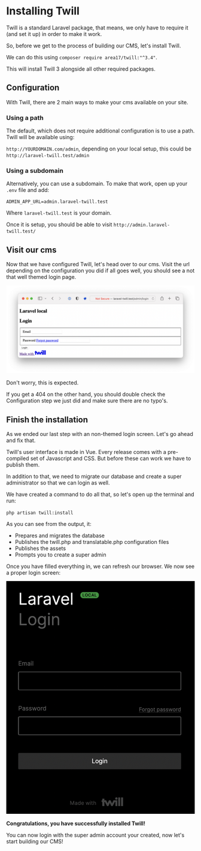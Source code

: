 # Installing Twill

Twill is a standard Laravel package, that means, we only have to require it (and set it up) in order to make it work.

So, before we get to the process of building our CMS, let's install Twill.

We can do this using `composer require area17/twill:"^3.4"`.

This will install Twill 3 alongside all other required packages.

## Configuration

With Twill, there are 2 main ways to make your cms available on your site.

### Using a path

The default, which does not require additional configuration is to use a path. Twill will be available using:

`http://YOURDOMAIN.com/admin`, depending on your local setup, this could be `http://laravel-twill.test/admin`

### Using a subdomain

Alternatively, you can use a subdomain. To make that work, open up your `.env` file and
add:

```
ADMIN_APP_URL=admin.laravel-twill.test
```

Where `laravel-twill.test` is your domain.

Once it is setup, you should be able to visit `http://admin.laravel-twill.test/`

## Visit our cms

Now that we have configured Twill, let's head over to our cms. Visit the url depending on the configuration you did if
all goes well, you should see a not that well themed login page.

![Twill login screen without assets](./assets/login.png)

Don't worry, this is expected.

If you get a 404 on the other hand, you should double check the Configuration step we just did and make sure there are
no typo's.

## Finish the installation

As we ended our last step with an non-themed login screen. Let's go ahead and fix that.

Twill's user interface is made in Vue. Every release comes with a pre-compiled set of Javascript and CSS. But before
these can work we have to publish them.

In addition to that, we need to migrate our database and create a super administrator so that we can login as well.

We have created a command to do all that, so let's open up the terminal and run:

`php artisan twill:install`

As you can see from the output, it:

- Prepares and migrates the database
- Publishes the twill.php and translatable.php configuration files
- Publishes the assets
- Prompts you to create a super admin

Once you have filled everything in, we can refresh our browser. We now see a proper login screen:

<!-- <div class="max-w-lg mx-auto"></div> -->
![login screen fixed](./assets/login-fixed.png)

**Congratulations, you have successfully installed Twill!**

You can now login with the super admin account your created, now let's start building our CMS!
